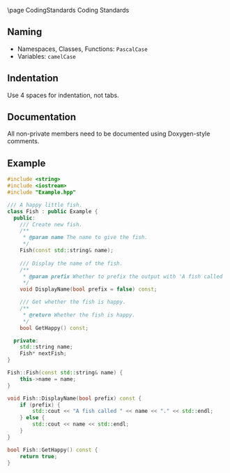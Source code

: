 \page CodingStandards Coding Standards

## Naming
* Namespaces, Classes, Functions: `PascalCase`
* Variables: `camelCase`

## Indentation
Use 4 spaces for indentation, not tabs.

## Documentation
All non-private members need to be documented using Doxygen-style comments.

## Example
```cpp
#include <string>
#include <iostream>
#include "Example.hpp"

/// A happy little fish.
class Fish : public Example {
  public:
    /// Create new fish.
    /**
     * @param name The name to give the fish.
     */
    Fish(const std::string& name);
    
    /// Display the name of the fish.
    /**
     * @param prefix Whether to prefix the output with 'A fish called '.
     */
    void DisplayName(bool prefix = false) const;

    /// Get whether the fish is happy.
    /**
     * @return Whether the fish is happy.
     */
    bool GetHappy() const;

  private:
    std::string name;
    Fish* nextFish;
}

Fish::Fish(const std::string& name) {
    this->name = name;
}

void Fish::DisplayName(bool prefix) const {
    if (prefix) {
        std::cout << "A fish called " << name << "." << std::endl;
    } else {
        std::cout << name << std::endl;
    }
}

bool Fish::GetHappy() const {
    return true;
}
```

